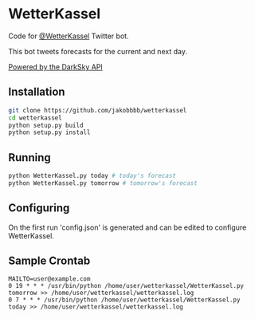 # WetterKassel
Code for [@WetterKassel](https://twitter.com/WetterKassel) Twitter bot.

This bot tweets forecasts for the current and next day.

[Powered by the DarkSky API](https://darksky.net/poweredby)

## Installation
```bash
git clone https://github.com/jakobbbb/wetterkassel
cd wetterkassel
python setup.py build
python setup.py install
```

## Running
```bash
python WetterKassel.py today # today's forecast
python WetterKassel.py tomorrow # tomorrow's forecast
```

## Configuring
On the first run 'config.json' is generated and can be edited to configure WetterKassel.

## Sample Crontab
```cron
MAILTO=user@example.com
0 19 * * * /usr/bin/python /home/user/wetterkassel/WetterKassel.py tomorrow >> /home/user/wetterkassel/wetterkassel.log
0 7 * * * /usr/bin/python /home/user/wetterkassel/WetterKassel.py today >> /home/user/wetterkassel/wetterkassel.log
```
